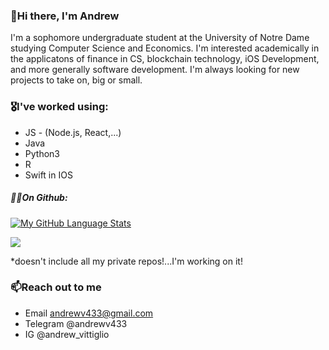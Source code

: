 ### 👋Hi there, I'm Andrew 

I'm a sophomore undergraduate student at the University of Notre Dame studying Computer Science and Economics. I'm interested academically in the applicatons of finance in CS, blockchain technology, iOS Development, and more generally software development. I'm always looking for new projects to take on, big or small. 

### 🎖I've worked using: 
- JS - (Node.js, React,...)
- Java
- Python3
- R
- Swift in IOS

##### 👨‍💻On Github:





[![My GitHub Language Stats](https://github-readme-stats.vercel.app/api/top-langs/?username=andr3wV&layout=compact&hide_title=true)]()













![](https://raw.githubusercontent.com/andr3wV/github-stats/blob/master/generated/languages.svg#gh-light-mode-only)



*doesn't include all my private repos!...I'm working on it!

### 📫Reach out to me
  - Email andrewv433@gmail.com
  - Telegram @andrewv433
  - IG @andrew_vittiglio
